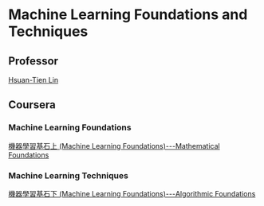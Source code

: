 # Machine Learning Foundations and Techniques

## Professor

[Hsuan-Tien Lin](https://www.csie.ntu.edu.tw/~htlin/)

## Coursera

### Machine Learning Foundations

[機器學習基石上 (Machine Learning Foundations)---Mathematical Foundations](https://www.coursera.org/learn/ntumlone-mathematicalfoundations)

### Machine Learning Techniques

[機器學習基石下 (Machine Learning Foundations)---Algorithmic Foundations](https://www.coursera.org/learn/ntumlone-algorithmicfoundations)
